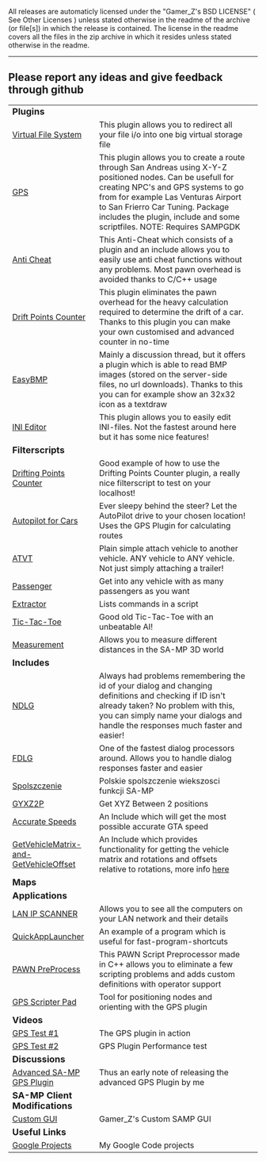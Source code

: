 All releases are automaticly licensed under the "Gamer_Z's BSD LICENSE" ( See Other Licenses ) unless stated otherwise in the readme of the archive (or file[s]) in which the release is contained. The license in the readme covers all the files in the zip archive in which it resides unless stated otherwise in the readme.

----
Please report any ideas and give feedback through github
----

<table>
<tr><td><font size="4"><b>Plugins</b></font></td><td></td> 

<tr><td><a href="http://forum.sa-mp.com/showthread.php?t=364876">Virtual File System</a></td><td>This plugin allows you to redirect all your file i/o into one big virtual storage file<td> 
<tr><td><a href="http://forum.sa-mp.com/showthread.php?p=1475418">GPS</a></td><td>This plugin allows you to create a route through San Andreas using X-Y-Z positioned nodes. Can be usefull for creating NPC's and GPS systems to go from for example Las Venturas Airport to San Frierro Car Tuning. Package includes the plugin, include and some scriptfiles. NOTE: Requires SAMPGDK<td> 
<tr><td><a href="http://forum.sa-mp.com/showthread.php?t=268052">Anti Cheat</a></td><td>This Anti-Cheat which consists of a plugin and an include allows you to easily use anti cheat functions without any problems. Most pawn overhead is avoided thanks to C/C++ usage<td> 
<tr><td><a href="http://forum.sa-mp.com/showthread.php?t=267677">Drift Points Counter</a></td><td>This plugin eliminates the pawn overhead for the heavy calculation required to determine the drift of a car. Thanks to this plugin you can make your own customised and advanced counter in no-time<td> 
<tr><td><a href="http://forum.sa-mp.com/showthread.php?t=254710">EasyBMP</a></td><td>Mainly a discussion thread, but it offers a plugin which is able to read BMP images (stored on the server-side files, no url downloads). Thanks to this you can for example show an 32x32 icon as a textdraw<td> 
<tr><td><a href="http://forum.sa-mp.com/showthread.php?t=220743">INI Editor</a></td><td>This plugin allows you to easily edit INI-files. Not the fastest around here but it has some nice features!<td> 
<tr><td><font size="4"><b>Filterscripts</b></font></td><td></td> 
<tr><td><a href="http://forum.sa-mp.com/showthread.php?t=312121">Drifting Points Counter</a></td><td>Good example of how to use the Drifting Points Counter plugin, a really nice filterscript to test on your localhost!<td> 
<tr><td><a href="http://forum.sa-mp.com/showthread.php?t=298001">Autopilot for Cars</a></td><td>Ever sleepy behind the steer? Let the AutoPilot drive to your chosen location! Uses the GPS Plugin for calculating routes<td> 
<tr><td><a href="http://forum.sa-mp.com/showthread.php?t=93095">ATVT</a></td><td>Plain simple attach vehicle to another vehicle. ANY vehicle to ANY vehicle. Not just simply attaching a trailer!<td> 
<tr><td><a href="http://forum.sa-mp.com/showthread.php?t=95893">Passenger</a></td><td>Get into any vehicle with as many passengers as you want<td> 
<tr><td><a href="http://forum.sa-mp.com/showthread.php?t=132324">Extractor</a></td><td>Lists commands in a script<td> 
<tr><td><a href="http://forum.sa-mp.com/showthread.php?p=1233675">Tic-Tac-Toe</a></td><td>Good old Tic-Tac-Toe with an unbeatable AI!<td> 
<tr><td><a href="http://forum.sa-mp.com/showthread.php?t=111376">Measurement</a></td><td>Allows you to measure different distances in the SA-MP 3D world</td> 
<tr><td><font size="4"><b>Includes</b></font></td><td></td> 
<tr><td><a href="http://forum.sa-mp.com/showthread.php?p=1392278">NDLG</a></td><td>Always had problems remembering the id of your dialog and changing definitions and checking if ID isn't already taken? No problem with this, you can simply name your dialogs and handle the responses much faster and easier!<td> 
<tr><td><a href="http://forum.sa-mp.com/showthread.php?t=260298">FDLG</a></td><td>One of the fastest dialog processors around. Allows you to handle dialog responses faster and easier<td> 
<tr><td><a href="http://forum.sa-mp.com/showthread.php?t=149482">Spolszczenie</a></td><td>Polskie spolszczenie wiekszosci funkcji SA-MP<td> 
<tr><td><a href="http://forum.sa-mp.com/showthread.php?t=141580">GYXZ2P</a></td><td>Get XYZ Between 2 positions<td> 
<tr><td><a href="http://github.com/grasmanek94/GPB/">Accurate Speeds</a></td><td>An Include which will get the most possible accurate GTA speed<td> 
<tr><td><a href="http://github.com/grasmanek94/GPB/">GetVehicleMatrix-and-GetVehicleOffset</a></td><td>An Include which provides functionality for getting the vehicle matrix and rotations and offsets relative to rotations, more info <a href="http://forum.sa-mp.com/showthread.php?p=2586001#post2586001">here</a><td>
<tr><td><font size="4"><b>Maps</b></font></td><td></td> 
<tr><td><font size="4"><b>Applications</b></font></td><td></td> 
<tr><td><a href="http://forum.sa-mp.com/showthread.php?t=277309">LAN IP SCANNER</a></td><td>Allows you to see all the computers on your LAN network and their details<td> 
<tr><td><a href="http://forum.sa-mp.com/showthread.php?t=305530">QuickAppLauncher</a></td><td>An example of a program which is useful for fast-program-shortcuts<td> 
<tr><td><a href="http://forum.sa-mp.com/showthread.php?t=305013">PAWN PreProcess</a></td><td>This PAWN Script Preprocessor made in C++ allows you to eliminate a few scripting problems and adds custom definitions with operator support<td> 
<tr><td><a href="http://forum.sa-mp.com/showthread.php?p=1466255">GPS Scripter Pad</a></td><td>Tool for positioning nodes and orienting with the GPS plugin<td> 
<tr><td><font size="4"><b>Videos</b></font></td><td></td> 
<tr><td><a href="http://forum.sa-mp.com/showthread.php?p=1467080">GPS Test #1</a></td><td>The GPS plugin in action<td> 
<tr><td><a href="http://forum.sa-mp.com/showthread.php?t=290800">GPS Test #2</a></td><td>GPS Plugin Performance test<td> 
<tr><td><font size="4"><b>Discussions</b></font></td><td></td> 
<tr><td><a href="http://forum.sa-mp.com/showthread.php?p=1464541">Advanced SA-MP GPS Plugin</a></td><td>Thus an early note of releasing the advanced GPS Plugin by me<td> 
<tr><td><font size="4"><b>SA-MP Client Modifications</b></font></td><td></td> 
<tr><td><a href="http://forum.sa-mp.com/showthread.php?p=1239932">Custom GUI</a></td><td>Gamer_Z's Custom SAMP GUI<td> 
<tr><td><font size="4"><b>Useful Links</b></font></td><td></td> 
<tr><td><a href="http://code.google.com/u/117818441040327495406/">Google Projects</a></td><td>My Google Code projects<td> 
